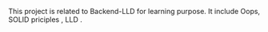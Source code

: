 This project is related to Backend-LLD for learning purpose. It include Oops, SOLID priciples , LLD .

